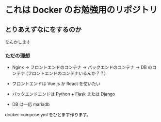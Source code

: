 # これは Docker のお勉強用のリポジトリ

## とりあえずなにをするのか
なんかします

### ただの理想

* Nginx → フロントエンドのコンテナ → バックエンドのコンテナ → DB のコンテナ
(フロントエンドのコンテナいるんか？？)

* フロントエンドは Vue.js か React を使いたい

* バックエンドエンドは Python + Flask または Django

* DB は一応 mariadb

docker-compose.yml をひとまず作ります。
